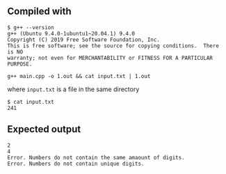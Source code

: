## Compiled with
```
$ g++ --version 
g++ (Ubuntu 9.4.0-1ubuntu1~20.04.1) 9.4.0
Copyright (C) 2019 Free Software Foundation, Inc.
This is free software; see the source for copying conditions.  There is NO
warranty; not even for MERCHANTABILITY or FITNESS FOR A PARTICULAR PURPOSE.
```

`g++ main.cpp -o 1.out && cat input.txt | 1.out`

where `input.txt` is a file in the same directory

```
$ cat input.txt
241
```

## Expected output
```
2
4
Error. Numbers do not contain the same amaount of digits.
Error. Numbers do not contain unique digits.
```